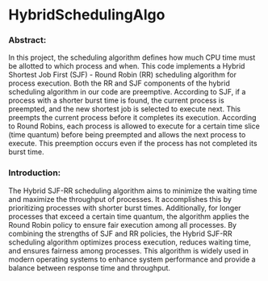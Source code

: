 # HybridSchedulingAlgo
<h3><b>Abstract:</b></h3>
In this project, the scheduling algorithm defines how much CPU time must be allotted to which process and when.
This code implements a Hybrid Shortest Job First (SJF) - Round Robin (RR) scheduling algorithm for process execution. Both the RR and SJF components of the hybrid scheduling algorithm in our code are preemptive. According to SJF, if a process with a shorter burst time is found, the current process is preempted, and the new shortest job is selected to execute next. This preempts the current process before it completes its execution. 
According to Round Robins, each process is allowed to execute for a certain time slice (time quantum) before being preempted and allows the next process to execute. This preemption occurs even if the process has not completed its burst 
time.

<h3><b>Introduction:</b></h3>
The Hybrid SJF-RR scheduling algorithm aims to minimize the waiting time and maximize the throughput of processes. It accomplishes this by prioritizing processes with shorter burst times. Additionally, for longer processes that exceed a certain time quantum, the algorithm applies the Round Robin policy to ensure fair execution among all processes. 
By combining the strengths of SJF and RR policies, the Hybrid SJF-RR scheduling algorithm optimizes process execution, reduces waiting time, and ensures fairness among processes. 
This algorithm is widely used in modern operating systems to enhance system performance and provide a balance between response time and throughput.
